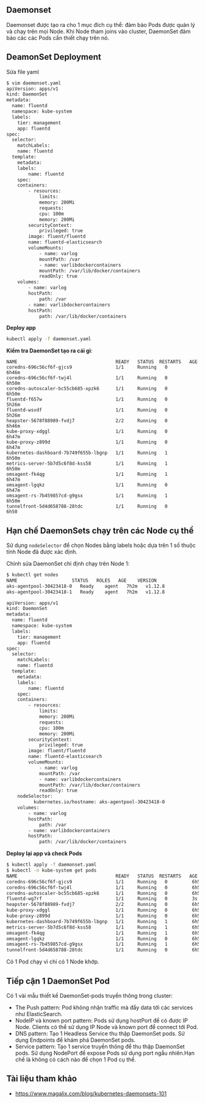 ## Daemonset

Daemonset được tạo ra cho 1 mục đích cụ thể: đảm bảo Pods được quản lý và chạy trên mọi Node. Khi Node tham joins vào cluster, DaemonSet đảm bảo các các Pods cần thiết chạy trên nó.

## DeamonSet Deployment
Sửa file yaml
```sh
$ vim daemonset.yaml
apiVersion: apps/v1
kind: DaemonSet
metadata:
  name: fluentd
  namespace: kube-system
  labels:
	tier: management
	app: fluentd
spec:
  selector:
	matchLabels:
  	name: fluentd
  template:
	metadata:
  	labels:
    	name: fluentd
	spec:
  	containers:
    	- resources:
        	limits:
          	memory: 200Mi
        	requests:
          	cpu: 100m
          	memory: 200Mi
      	securityContext:
        	privileged: true
      	image: fluent/fluentd
      	name: fluentd-elasticsearch
      	volumeMounts:
        	- name: varlog
          	mountPath: /var
        	- name: varlibdockercontainers
          	mountPath: /var/lib/docker/containers
          	readOnly: true
  	volumes:
    	- name: varlog
      	hostPath:
        	path: /var
    	- name: varlibdockercontainers
      	hostPath:
        	path: /var/lib/docker/containers
```
**Deploy app**
```sh
kubectl apply -f daemonset.yaml
```
**Kiểm tra DaemonSet tạo ra cái gì**:
```shkubectl -n kube-system get pods
NAME                                	READY   STATUS	RESTARTS   AGE
coredns-696c56cf6f-gjcs9            	1/1 	Running   0      	6h46m
coredns-696c56cf6f-twj4l            	1/1 	Running   0      	6h50m
coredns-autoscaler-bc55cb685-xpzk6  	1/1 	Running   0      	6h50m
fluentd-f657w                       	1/1 	Running   0      	5h26m
fluentd-wsvdf                       	1/1 	Running   0      	5h26m
heapster-5678f88989-fvdj7           	2/2 	Running   0      	6h46m
kube-proxy-xdggl                    	1/1 	Running   0      	6h47m
kube-proxy-z899d                    	1/1 	Running   0      	6h47m
kubernetes-dashboard-7b749f655b-lbgnp   1/1 	Running   1      	6h50m
metrics-server-5b7d5c6f8d-kss58     	1/1 	Running   1      	6h50m
omsagent-fk4qg                      	1/1 	Running   1      	6h47m
omsagent-lgqkz                      	1/1 	Running   0      	6h47m
omsagent-rs-7b459857cd-g9gsx        	1/1 	Running   1      	6h50m
tunnelfront-5d4d658788-28tdc        	1/1 	Running   0      	6h50
```
## Hạn chế DaemonSets chạy trên các Node cụ thể

Sử dụng `nodeSelector` để chọn Nodes bằng labels hoặc dựa trên 1 số thuộc tính Node đã được xác định.

Chỉnh sửa DaemonSet chỉ định chạy trên Node 1:
```sh
$ kubectl get nodes
NAME                   	STATUS   ROLES   AGE	VERSION
aks-agentpool-30423418-0   Ready	agent   7h2m   v1.12.8
aks-agentpool-30423418-1   Ready	agent   7h2m   v1.12.8
```
```sh
apiVersion: apps/v1
kind: DaemonSet
metadata:
  name: fluentd
  namespace: kube-system
  labels:
	tier: management
	app: fluentd
spec:
  selector:
	matchLabels:
  	name: fluentd
  template:
	metadata:
  	labels:
    	name: fluentd
	spec:
  	containers:
    	- resources:
        	limits:
          	memory: 200Mi
        	requests:
          	cpu: 100m
          	memory: 200Mi
      	securityContext:
        	privileged: true
      	image: fluent/fluentd
      	name: fluentd-elasticsearch
      	volumeMounts:
        	- name: varlog
          	mountPath: /var
        	- name: varlibdockercontainers
          	mountPath: /var/lib/docker/containers
          	readOnly: true
  	nodeSelector:
    	  kubernetes.io/hostname: aks-agentpool-30423418-0
  	volumes:
    	- name: varlog
      	hostPath:
        	path: /var
    	- name: varlibdockercontainers
      	hostPath:
        	path: /var/lib/docker/containers
```
**Deploy lại app và check Pods**
```sh
$ kubectl apply -f daemonset.yaml
$ kubectl -n kube-system get pods
NAME                                	READY   STATUS	RESTARTS   AGE
coredns-696c56cf6f-gjcs9            	1/1 	Running   0      	6h55m
coredns-696c56cf6f-twj4l            	1/1 	Running   0      	6h59m
coredns-autoscaler-bc55cb685-xpzk6  	1/1 	Running   0      	6h59m
fluentd-wg7rf                       	1/1 	Running   0      	3s
heapster-5678f88989-fvdj7           	2/2 	Running   0      	6h55m
kube-proxy-xdggl                    	1/1 	Running   0      	6h56m
kube-proxy-z899d                    	1/1 	Running   0      	6h56m
kubernetes-dashboard-7b749f655b-lbgnp   1/1 	Running   1      	6h59m
metrics-server-5b7d5c6f8d-kss58     	1/1 	Running   1      	6h59m
omsagent-fk4qg                      	1/1 	Running   1      	6h56m
omsagent-lgqkz                      	1/1 	Running   0      	6h56m
omsagent-rs-7b459857cd-g9gsx        	1/1 	Running   1      	6h59m
tunnelfront-5d4d658788-28tdc        	1/1 	Running   0      	6h59m
```
Có 1 Pod chạy vì chỉ có 1 Node khớp.

## Tiếp cận 1 DaemonSet Pod
Có 1 vài mẫu thiết kế DaemonSet-pods truyền thông trong cluster:
- The Push pattern: Pod không nhận traffic mà đẩy data tới các services như ElasticSearch.
- NodeIP và known port pattern: Pods sử dụng hostPort để có được IP Node. Clients có thể sử dụng IP Node và known port để connect tới Pod.
- DNS pattern: Tạo 1 Headless Service thu thập DaemonSet pods. Sử dụng Endpoints để khám phá DaemonSet pods.
- Service pattern: Tạo 1 service truyền thông để thu thập DaemonSet pods. Sử dụng NodePort để expose Pods sử dụng port ngẫu nhiên.Hạn chế là không có cách nào để chọn 1 Pod cụ thể.

## Tài liệu tham khảo
- https://www.magalix.com/blog/kubernetes-daemonsets-101
